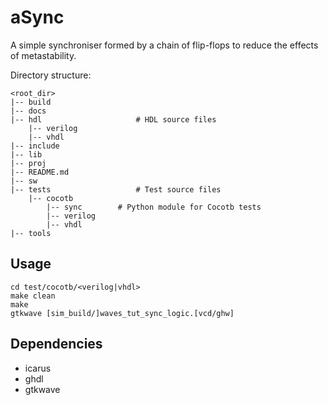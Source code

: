 aSync
=====

A simple synchroniser formed by a chain of flip-flops to reduce the effects of
metastability.

Directory structure:
```
<root_dir>
|-- build
|-- docs
|-- hdl                     # HDL source files
    |-- verilog
    |-- vhdl
|-- include
|-- lib
|-- proj
|-- README.md
|-- sw
|-- tests                   # Test source files
    |-- cocotb
        |-- sync        # Python module for Cocotb tests
        |-- verilog
        |-- vhdl
|-- tools
```

Usage
-----

```
cd test/cocotb/<verilog|vhdl>
make clean
make
gtkwave [sim_build/]waves_tut_sync_logic.[vcd/ghw]
```

Dependencies
------------
- icarus
- ghdl
- gtkwave
